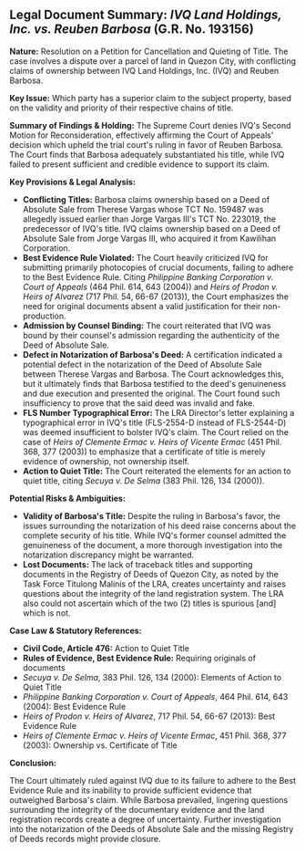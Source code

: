 ## Legal Document Summary: *IVQ Land Holdings, Inc. vs. Reuben Barbosa* (G.R. No. 193156)

**Nature:** Resolution on a Petition for Cancellation and Quieting of Title.  The case involves a dispute over a parcel of land in Quezon City, with conflicting claims of ownership between IVQ Land Holdings, Inc. (IVQ) and Reuben Barbosa.

**Key Issue:**  Which party has a superior claim to the subject property, based on the validity and priority of their respective chains of title.

**Summary of Findings & Holding:** The Supreme Court denies IVQ's Second Motion for Reconsideration, effectively affirming the Court of Appeals' decision which upheld the trial court's ruling in favor of Reuben Barbosa.  The Court finds that Barbosa adequately substantiated his title, while IVQ failed to present sufficient and credible evidence to support its claim.

**Key Provisions & Legal Analysis:**

*   **Conflicting Titles:** Barbosa claims ownership based on a Deed of Absolute Sale from Therese Vargas whose TCT No. 159487 was allegedly issued earlier than Jorge Vargas III's TCT No. 223019, the predecessor of IVQ's title. IVQ claims ownership based on a Deed of Absolute Sale from Jorge Vargas III, who acquired it from Kawilihan Corporation.
*   **Best Evidence Rule Violated:**  The Court heavily criticized IVQ for submitting primarily photocopies of crucial documents, failing to adhere to the Best Evidence Rule. Citing *Philippine Banking Corporation v. Court of Appeals* (464 Phil. 614, 643 (2004)) and *Heirs of Prodon v. Heirs of Alvarez* (717 Phil. 54, 66-67 (2013)), the Court emphasizes the need for original documents absent a valid justification for their non-production.
*   **Admission by Counsel Binding:** The court reiterated that IVQ was bound by their counsel's admission regarding the authenticity of the Deed of Absolute Sale.
*   **Defect in Notarization of Barbosa's Deed:** A certification indicated a potential defect in the notarization of the Deed of Absolute Sale between Therese Vargas and Barbosa. The Court acknowledges this, but it ultimately finds that Barbosa testified to the deed's genuineness and due execution and presented the original. The Court found such insufficiency to prove that the said deed was invalid and fake.
*   **FLS Number Typographical Error:** The LRA Director's letter explaining a typographical error in IVQ's title (FLS-2554-D instead of FLS-2544-D) was deemed insufficient to bolster IVQ's claim.  The Court relied on the case of *Heirs of Clemente Ermac v. Heirs of Vicente Ermac* (451 Phil. 368, 377 (2003)) to emphasize that a certificate of title is merely evidence of ownership, not ownership itself.
*   **Action to Quiet Title:** The Court reiterated the elements for an action to quiet title, citing *Secuya v. De Selma* (383 Phil. 126, 134 (2000)).

**Potential Risks & Ambiguities:**

*   **Validity of Barbosa's Title:** Despite the ruling in Barbosa's favor, the issues surrounding the notarization of his deed raise concerns about the complete security of his title. While IVQ's former counsel admitted the genuineness of the document, a more thorough investigation into the notarization discrepancy might be warranted.
*   **Lost Documents:** The lack of traceback titles and supporting documents in the Registry of Deeds of Quezon City, as noted by the Task Force Titulong Malinis of the LRA, creates uncertainty and raises questions about the integrity of the land registration system. The LRA also could not ascertain which of the two (2) titles is spurious [and] which is not.

**Case Law & Statutory References:**

*   **Civil Code, Article 476:**  Action to Quiet Title
*   **Rules of Evidence, Best Evidence Rule:** Requiring originals of documents
*   *Secuya v. De Selma*, 383 Phil. 126, 134 (2000): Elements of Action to Quiet Title
*   *Philippine Banking Corporation v. Court of Appeals*, 464 Phil. 614, 643 (2004): Best Evidence Rule
*   *Heirs of Prodon v. Heirs of Alvarez*, 717 Phil. 54, 66-67 (2013): Best Evidence Rule
*    *Heirs of Clemente Ermac v. Heirs of Vicente Ermac*, 451 Phil. 368, 377 (2003): Ownership vs. Certificate of Title

**Conclusion:**

The Court ultimately ruled against IVQ due to its failure to adhere to the Best Evidence Rule and its inability to provide sufficient evidence that outweighed Barbosa's claim. While Barbosa prevailed, lingering questions surrounding the integrity of the documentary evidence and the land registration records create a degree of uncertainty. Further investigation into the notarization of the Deeds of Absolute Sale and the missing Registry of Deeds records might provide closure.
